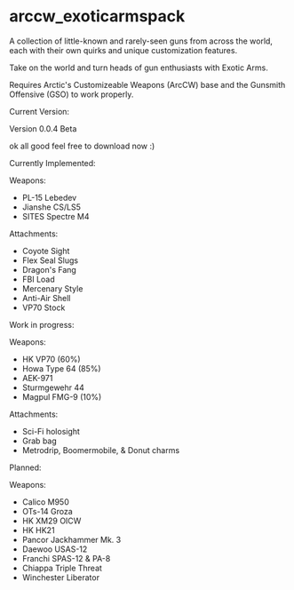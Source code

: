 # arccw_exoticarmspack
A collection of little-known and rarely-seen guns from across the world, each with their own quirks and unique customization features. 

Take on the world and turn heads of gun enthusiasts with Exotic Arms.

Requires Arctic's Customizeable Weapons (ArcCW) base and the Gunsmith Offensive (GSO) to work properly.

Current Version:

Version 0.0.4 Beta

ok all good feel free to download now :)

Currently Implemented:

Weapons:

- PL-15 Lebedev
- Jianshe CS/LS5
- SITES Spectre M4

Attachments:

- Coyote Sight 
- Flex Seal Slugs
- Dragon's Fang
- FBI Load
- Mercenary Style
- Anti-Air Shell
- VP70 Stock

Work in progress:

Weapons:

- HK VP70 (60%)
- Howa Type 64 (85%)
- AEK-971
- Sturmgewehr 44
- Magpul FMG-9 (10%)

Attachments:

- Sci-Fi holosight
- Grab bag
- Metrodrip, Boomermobile, & Donut charms

Planned:

Weapons:

- Calico M950
- OTs-14 Groza
- HK XM29 OICW
- HK HK21
- Pancor Jackhammer Mk. 3
- Daewoo USAS-12
- Franchi SPAS-12 & PA-8
- Chiappa Triple Threat
- Winchester Liberator
